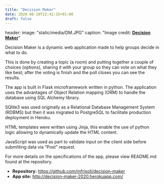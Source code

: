 ```yaml
---
title: "Decision Maker"
date: 2020-08-10T22:41:15+01:00
draft: false
---
```

header:
  image: "static/media/DM.JPG"
  caption: "Image credit: [**Decision Maker**](http://decision-maker-2020.herokuapp.com/)"

Decision Maker is a dynamic web application made to help groups decide in what to do. 

This is done by creating a topic (a room) and putting together a couple of choices (options), sharing it with your group so they can vote on what they like best; after the voting is finish and the poll closes you can see the results.

The app is built in Flask microframework written in python. The application uses the advantages of Object Relation mapping (ORM) to handle the database using SQL Alchemy library.

SQlite3 was used originally as a Relational Database Management System (RDBMS) but then it was migrated to PostgreSQL to facilitate production deployment in Heroku.

HTML templates were written using Jinja, this enable the use of python logic allowing to dynamically update the HTML content.

JavaScript was used as part to validate input on the client side before submitting data via “Post” request.

For more details on the specifications of the app, please view README.md found at the repository.

* **Repository:** https://github.com/mfrisoli/decision-maker   
* **App site:** http://decision-maker-2020.herokuapp.com/
